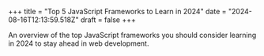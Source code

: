 +++
title = "Top 5 JavaScript Frameworks to Learn in 2024"
date = "2024-08-16T12:13:59.518Z"
draft = false
+++

  An overview of the top JavaScript frameworks you should consider learning in 2024 to stay ahead in web development.
        
